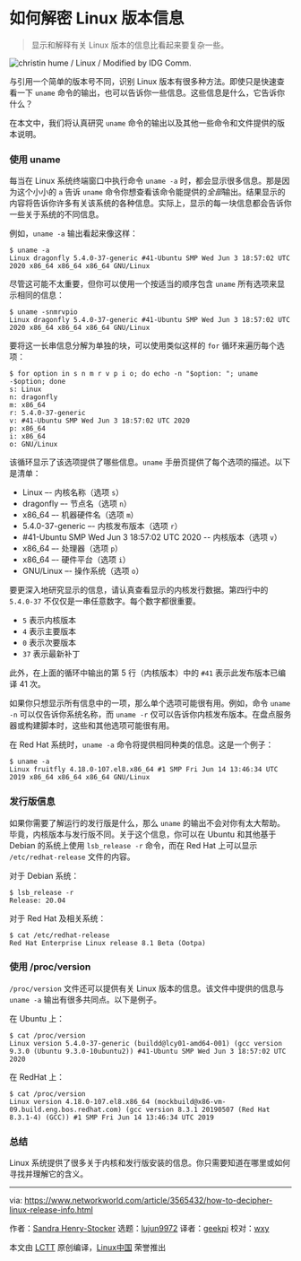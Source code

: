 [#]: collector: (lujun9972)
[#]: translator: (geekpi)
[#]: reviewer: (wxy)
[#]: publisher: (wxy)
[#]: url: (https://linux.cn/article-12418-1.html)
[#]: subject: (How to decipher Linux release info)
[#]: via: (https://www.networkworld.com/article/3565432/how-to-decipher-linux-release-info.html)
[#]: author: (Sandra Henry-Stocker https://www.networkworld.com/author/Sandra-Henry_Stocker/)

如何解密 Linux 版本信息
======

> 显示和解释有关 Linux 版本的信息比看起来要复杂一些。

![christin hume / Linux / Modified by IDG Comm.][1]

与引用一个简单的版本号不同，识别 Linux 版本有很多种方法。即使只是快速查看一下 `uname` 命令的输出，也可以告诉你一些信息。这些信息是什么，它告诉你什么？

在本文中，我们将认真研究 `uname` 命令的输出以及其他一些命令和文件提供的版本说明。

### 使用 uname

每当在 Linux 系统终端窗口中执行命令 `uname -a` 时，都会显示很多信息。那是因为这个小小的 `a` 告诉 `uname` 命令你想查看该命令能提供的*全部*输出。结果显示的内容将告诉你许多有关该系统的各种信息。实际上，显示的每一块信息都会告诉你一些关于系统的不同信息。

例如，`uname -a` 输出看起来像这样：

```
$ uname -a
Linux dragonfly 5.4.0-37-generic #41-Ubuntu SMP Wed Jun 3 18:57:02 UTC 2020 x86_64 x86_64 x86_64 GNU/Linux
```

尽管这可能不太重要，但你可以使用一个按适当的顺序包含 `uname` 所有选项来显示相同的信息：

```
$ uname -snmrvpio
Linux dragonfly 5.4.0-37-generic #41-Ubuntu SMP Wed Jun 3 18:57:02 UTC 2020 x86_64 x86_64 x86_64 GNU/Linux
```

要将这一长串信息分解为单独的块，可以使用类似这样的 `for` 循环来遍历每个选项：

```
$ for option in s n m r v p i o; do echo -n "$option: "; uname -$option; done
s: Linux
n: dragonfly
m: x86_64
r: 5.4.0-37-generic
v: #41-Ubuntu SMP Wed Jun 3 18:57:02 UTC 2020
p: x86_64
i: x86_64
o: GNU/Linux
```

该循环显示了该选项提供了哪些信息。`uname` 手册页提供了每个选项的描述。以下是清单：

- Linux –- 内核名称（选项 `s`）
- dragonfly –- 节点名（选项 `n`）
- x86_64 –- 机器硬件名（选项 `m`）
- 5.4.0-37-generic –- 内核发布版本（选项 `r`）
- #41-Ubuntu SMP Wed Jun 3 18:57:02 UTC 2020 -- 内核版本（选项 `v`）
- x86_64 –- 处理器（选项 `p`）
- x86_64 –- 硬件平台（选项 `i`）
- GNU/Linux –- 操作系统（选项 `o`）

要更深入地研究显示的信息，请认真查看显示的内核发行数据。第四行中的 `5.4.0-37` 不仅仅是一串任意数字。每个数字都很重要。

 * `5` 表示内核版本
 * `4` 表示主要版本
 * `0` 表示次要版本
 * `37` 表示最新补丁

此外，在上面的循环中输出的第 5 行（内核版本）中的 `#41` 表示此发布版本已编译 41 次。

如果你只想显示所有信息中的一项，那么单个选项可能很有用。例如，命令 `uname -n` 可以仅告诉你系统名称，而 `uname -r` 仅可以告诉你内核发布版本。在盘点服务器或构建脚本时，这些和其他选项可能很有用。

在 Red Hat 系统时，`uname -a` 命令将提供相同种类的信息。这是一个例子：

```
$ uname -a
Linux fruitfly 4.18.0-107.el8.x86_64 #1 SMP Fri Jun 14 13:46:34 UTC 2019 x86_64 x86_64 x86_64 GNU/Linux
```

### 发行版信息

如果你需要了解运行的发行版是什么，那么 `uname` 的输出不会对你有太大帮助。毕竟，内核版本与发行版不同。关于这个信息，你可以在 Ubuntu 和其他基于 Debian 的系统上使用 `lsb_release -r` 命令，而在 Red Hat 上可以显示 `/etc/redhat-release` 文件的内容。

对于 Debian 系统：

```
$ lsb_release -r
Release: 20.04
```

对于 Red Hat 及相关系统：

```
$ cat /etc/redhat-release
Red Hat Enterprise Linux release 8.1 Beta (Ootpa)
```

### 使用 /proc/version

`/proc/version` 文件还可以提供有关 Linux 版本的信息。该文件中提供的信息与 `uname -a` 输出有很多共同点。以下是例子。

在 Ubuntu 上：

```
$ cat /proc/version
Linux version 5.4.0-37-generic (buildd@lcy01-amd64-001) (gcc version 9.3.0 (Ubuntu 9.3.0-10ubuntu2)) #41-Ubuntu SMP Wed Jun 3 18:57:02 UTC 2020
```

在 RedHat 上：

```
$ cat /proc/version
Linux version 4.18.0-107.el8.x86_64 (mockbuild@x86-vm-09.build.eng.bos.redhat.com) (gcc version 8.3.1 20190507 (Red Hat 8.3.1-4) (GCC)) #1 SMP Fri Jun 14 13:46:34 UTC 2019
```

### 总结

Linux 系统提供了很多关于内核和发行版安装的信息。你只需要知道在哪里或如何寻找并理解它的含义。

--------------------------------------------------------------------------------

via: https://www.networkworld.com/article/3565432/how-to-decipher-linux-release-info.html

作者：[Sandra Henry-Stocker][a]
选题：[lujun9972][b]
译者：[geekpi](https://github.com/geekpi)
校对：[wxy](https://github.com/wxy)

本文由 [LCTT](https://github.com/LCTT/TranslateProject) 原创编译，[Linux中国](https://linux.cn/) 荣誉推出

[a]: https://www.networkworld.com/author/Sandra-Henry_Stocker/
[b]: https://github.com/lujun9972
[1]: https://images.idgesg.net/images/article/2020/07/linux_woman-with-laptop_keyboard_code_programmer_devops_by-christin-hume-via-unsplash_linux_-100850842-large.jpg
[2]: https://creativecommons.org/publicdomain/zero/1.0/
[3]: https://www.facebook.com/NetworkWorld/
[4]: https://www.linkedin.com/company/network-world
